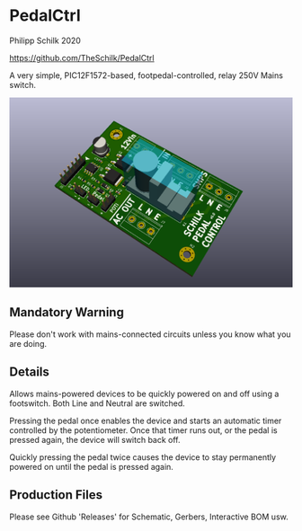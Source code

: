 # PedalCtrl
Philipp Schilk 2020

https://github.com/TheSchilk/PedalCtrl

A very simple, PIC12F1572-based, footpedal-controlled, relay 250V Mains switch.

![PCB Render](https://raw.githubusercontent.com/TheSchilk/PedalCtrl/master/Doc/pcb_render.png)

## Mandatory Warning

Please don't work with mains-connected circuits unless you know what you are doing.

## Details

Allows mains-powered devices to be quickly powered on and off using a footswitch.
Both Line and Neutral are switched.

Pressing the pedal once enables the device and starts an automatic timer controlled
by the potentiometer. Once that timer runs out, or the pedal is pressed again, the 
device will switch back off.

Quickly pressing the pedal twice causes the device to stay permanently powered on until
the pedal is pressed again.

## Production Files
Please see Github 'Releases' for Schematic, Gerbers, Interactive BOM usw.



